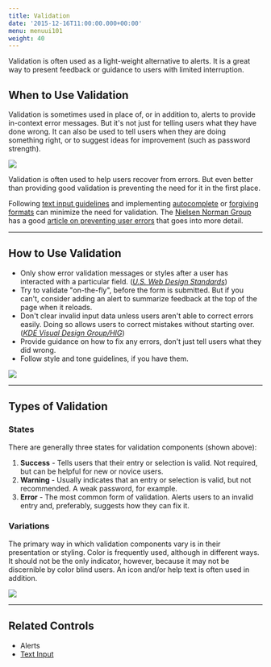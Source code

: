 ```yaml
---
title: Validation
date: '2015-12-16T11:00:00.000+00:00'
menu: menuui101
weight: 40
---
```


Validation is often used as a light-weight alternative to alerts. It is a great way to present feedback or guidance to users with limited interruption.

## When to Use Validation

Validation is sometimes used in place of, or in addition to, alerts to provide in-context error messages. But it's not just for telling users what they have done wrong. It can also be used to tell users when they are doing something right, or to suggest ideas for improvement (such as password strength).

![](//media.balsamiq.com/img/support/tutorials/ui101/shopify-validation.png)

Validation is often used to help users recover from errors. But even better than providing good validation is preventing the need for it in the first place. 

Following [text input guidelines](../text-input/) and implementing [autocomplete](http://ui-patterns.com/patterns/Autocomplete) or [forgiving formats](http://ui-patterns.com/patterns/ForgivingFormat) can minimize the need for validation. The [Nielsen Norman Group](https://www.nngroup.com/) has a good [article on preventing user errors](https://www.nngroup.com/articles/slips/) that goes into more detail.

---

## How to Use Validation

* Only show error validation messages or styles after a user has interacted with a particular field. ([*U.S. Web Design Standards*](https://standards.usa.gov/components/form-controls/#text-input))
* Try to validate "on-the-fly", before the form is submitted. But if you can't, consider adding an alert to summarize feedback at the top of the page when it reloads.
* Don't clear invalid input data unless users aren't able to correct errors easily. Doing so allows users to correct mistakes without starting over. ([*KDE Visual Design Group/HIG*](https://community.kde.org/KDE_Visual_Design_Group/HIG/LineEdit))
*  Provide guidance on how to fix any errors, don't just tell users what they did wrong.
*  Follow style and tone guidelines, if you have them.

![](//media.balsamiq.com/img/support/tutorials/ui101/validation-example.png)


---

## Types of Validation

### States

There are generally three states for validation components (shown above):

1. **Success** - Tells users that their entry or selection is valid. Not required, but can be helpful for new or novice users.
2. **Warning** - Usually indicates that an entry or selection is valid, but not recommended. A weak password, for example.
3. **Error** - The most common form of validation. Alerts users to an invalid entry and, preferably, suggests how they can fix it.

### Variations

The primary way in which validation components vary is in their presentation or styling. Color is frequently used, although in different ways. It should not be the only indicator, however, because it may not be discernible by color blind users. An icon and/or help text is often used in addition.

![](//media.balsamiq.com/img/support/tutorials/ui101/validation-variations.png)

---

## Related Controls 

* Alerts
* [Text Input](../text-input/)